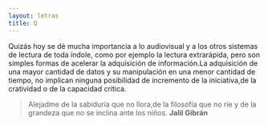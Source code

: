 ```yaml
---
layout: letras
title: Q
---
```


Quizás hoy se dé mucha importancia a lo
audiovisual y a los otros sistemas de lectura de
toda índole, como por ejemplo la lectura extrarápida,
pero son simples formas de acelerar la 
adquisición de información.La adquisición de una
mayor cantidad de datos y su manipulación en una 
menor cantidad de tiempo, no implican ninguna
posibilidad de incremento de la iniciativa,de la
cratividad o de la capacidad crítica.

>Alejadme de la sabiduría que no llora,de la filosofía que no ríe 
>y de la grandeza que no se inclina ante los niños.
>**Jalil Gibrán**

